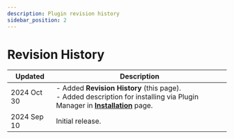 ```yaml
---
description: Plugin revision history
sidebar_position: 2
---
```


# Revision History

| Updated | Description |
| --- | --- |
| 2024 Oct 30 | - Added **Revision History** (this page).<br/>- Added description for installing via Plugin Manager in **[Installation](./installation.md)** page.|
| 2024 Sep 10 | Initial release. |
